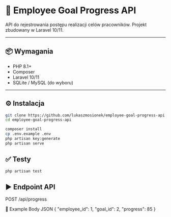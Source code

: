 # 🎯 Employee Goal Progress API

API do rejestrowania postępu realizacji celów pracowników. Projekt zbudowany w Laravel 10/11.

---

## 📦 Wymagania

- PHP 8.1+
- Composer
- Laravel 10/11
- SQLite / MySQL (do wyboru)

---

## ⚙️ Instalacja

```bash
git clone https://github.com/lukaszmosionek/employee-goal-progress-api.git
cd employee-goal-progress-api

composer install
cp .env.example .env
php artisan key:generate
php artisan serve
```

## ✅ Testy
```bash
php artisan test
```

## ▶️ Endpoint API

POST /api/progress

🔸 Example Body JSON
{
  "employee_id": 1,
  "goal_id": 2,
  "progress": 85
}

